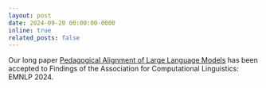 ```yaml
---
layout: post
date: 2024-09-20 00:00:00-0000
inline: true
related_posts: false
---
```


Our long paper [Pedagogical Alignment of Large Language Models](https://arxiv.org/pdf/2402.05000) has been accepted to Findings of the Association for Computational Linguistics: EMNLP 2024.

